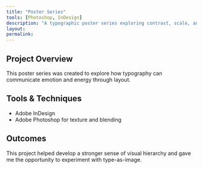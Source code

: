 ```yaml
---
title: "Poster Series"
tools: [Photoshop, InDesign]
description: "A typographic poster series exploring contrast, scale, and rhythm."
layout:
permalink:
---
```




## Project Overview <!-- # = h1 headline -->

This poster series was created to explore how 
typography can communicate emotion and energy through layout.

## Tools & Techniques <!-- headline --> 

- Adobe InDesign
- Adobe Photoshop for texture and blending


## Outcomes

This project helped develop a stronger sense of visual hierarchy and 
gave me the opportunity to experiment with type-as-image.
